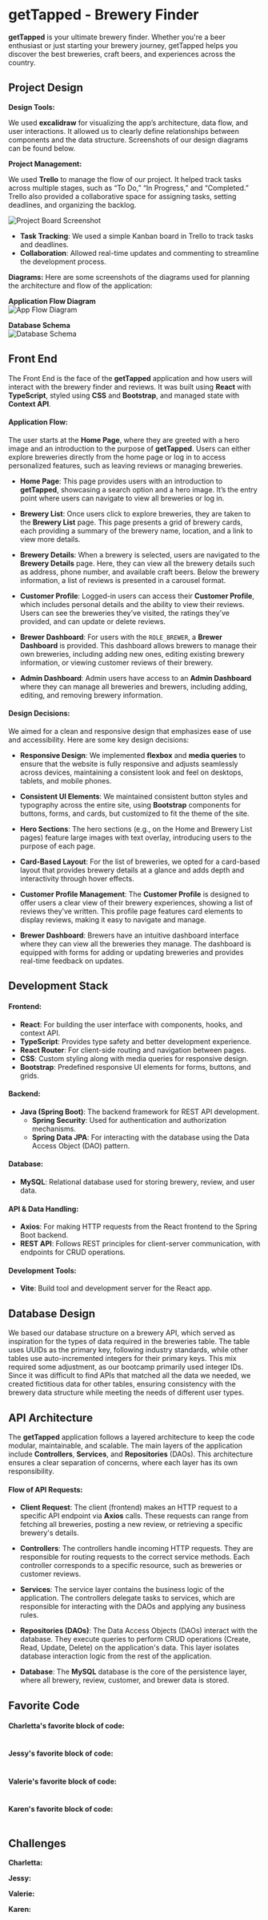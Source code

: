 
# getTapped - Brewery Finder

**getTapped** is your ultimate brewery finder. Whether you're a beer enthusiast or just starting your brewery journey, getTapped helps you discover the best breweries, craft beers, and experiences across the country.

## Project Design

**Design Tools:**

We used **excalidraw** for visualizing the app’s architecture, data flow, and user interactions. It allowed us to clearly define relationships between components and the data structure. Screenshots of our design diagrams can be found below.

**Project Management:**

We used **Trello** to manage the flow of our project. It helped track tasks across multiple stages, such as “To Do,” “In Progress,” and “Completed.” Trello also provided a collaborative space for assigning tasks, setting deadlines, and organizing the backlog.

![Project Board Screenshot](diagrams/trello-board.png)

- **Task Tracking**: We used a simple Kanban board in Trello to track tasks and deadlines.
- **Collaboration**: Allowed real-time updates and commenting to streamline the development process.

**Diagrams:**
Here are some screenshots of the diagrams used for planning the architecture and flow of the application:

 **Application Flow Diagram**  
   ![App Flow Diagram](diagrams/application_flow.png)
   
   **Database Schema**  
   ![Database Schema](diagrams/ER-diagram.png)
## Front End

The Front End is the face of the **getTapped** application and how users will interact with the brewery finder and reviews. It was built using **React** with **TypeScript**, styled using **CSS** and **Bootstrap**, and managed state with **Context API**.

#### Application Flow:
The user starts at the **Home Page**, where they are greeted with a hero image and an introduction to the purpose of **getTapped**. Users can either explore breweries directly from the home page or log in to access personalized features, such as leaving reviews or managing breweries.

- **Home Page**: This page provides users with an introduction to **getTapped**, showcasing a search option and a hero image. It’s the entry point where users can navigate to view all breweries or log in.
  
- **Brewery List**: Once users click to explore breweries, they are taken to the **Brewery List** page. This page presents a grid of brewery cards, each providing a summary of the brewery name, location, and a link to view more details.
  
- **Brewery Details**: When a brewery is selected, users are navigated to the **Brewery Details** page. Here, they can view all the brewery details such as address, phone number, and available craft beers. Below the brewery information, a list of reviews is presented in a carousel format.

- **Customer Profile**: Logged-in users can access their **Customer Profile**, which includes personal details and the ability to view their reviews. Users can see the breweries they’ve visited, the ratings they’ve provided, and can update or delete reviews.

- **Brewer Dashboard**: For users with the `ROLE_BREWER`, a **Brewer Dashboard** is provided. This dashboard allows brewers to manage their own breweries, including adding new ones, editing existing brewery information, or viewing customer reviews of their brewery.

- **Admin Dashboard**: Admin users have access to an **Admin Dashboard** where they can manage all breweries and brewers, including adding, editing, and removing brewery information.

#### Design Decisions:

We aimed for a clean and responsive design that emphasizes ease of use and accessibility. Here are some key design decisions:
  
- **Responsive Design**: We implemented **flexbox** and **media queries** to ensure that the website is fully responsive and adjusts seamlessly across devices, maintaining a consistent look and feel on desktops, tablets, and mobile phones.
  
- **Consistent UI Elements**: We maintained consistent button styles and typography across the entire site, using **Bootstrap** components for buttons, forms, and cards, but customized to fit the theme of the site.
  
- **Hero Sections**: The hero sections (e.g., on the Home and Brewery List pages) feature large images with text overlay, introducing users to the purpose of each page.

- **Card-Based Layout**: For the list of breweries, we opted for a card-based layout that provides brewery details at a glance and adds depth and interactivity through hover effects.

- **Customer Profile Management**: The **Customer Profile** is designed to offer users a clear view of their brewery experiences, showing a list of reviews they’ve written. This profile page features card elements to display reviews, making it easy to navigate and manage.

- **Brewer Dashboard**: Brewers have an intuitive dashboard interface where they can view all the breweries they manage. The dashboard is equipped with forms for adding or updating breweries and provides real-time feedback on updates.

## Development Stack

#### **Frontend:**
- **React**: For building the user interface with components, hooks, and context API.
- **TypeScript**: Provides type safety and better development experience.
- **React Router**: For client-side routing and navigation between pages.
- **CSS**: Custom styling along with media queries for responsive design.
- **Bootstrap**: Predefined responsive UI elements for forms, buttons, and grids.

#### **Backend:**
- **Java (Spring Boot)**: The backend framework for REST API development.
  - **Spring Security**: Used for authentication and authorization mechanisms.
  - **Spring Data JPA**: For interacting with the database using the Data Access Object (DAO) pattern.

#### **Database:**
- **MySQL**: Relational database used for storing brewery, review, and user data.

#### **API & Data Handling:**
- **Axios**: For making HTTP requests from the React frontend to the Spring Boot backend.
- **REST API**: Follows REST principles for client-server communication, with endpoints for CRUD operations.

#### **Development Tools:**
- **Vite**: Build tool and development server for the React app.
## Database Design
We based our database structure on a brewery API, which served as inspiration for the types of data required in the breweries table. The table uses UUIDs as the primary key, following industry standards, while other tables use auto-incremented integers for their primary keys. This mix required some adjustment, as our bootcamp primarily used integer IDs. Since it was difficult to find APIs that matched all the data we needed, we created fictitious data for other tables, ensuring consistency with the brewery data structure while meeting the needs of different user types.

## API Architecture

The **getTapped** application follows a layered architecture to keep the code modular, maintainable, and scalable. The main layers of the application include **Controllers**, **Services**, and **Repositories** (DAOs). This architecture ensures a clear separation of concerns, where each layer has its own responsibility.

#### Flow of API Requests:

  - **Client Request**: The client (frontend) makes an HTTP request to a specific API endpoint via **Axios** calls. These requests can range from fetching all breweries, posting a new review, or retrieving a specific brewery's details.
   
 - **Controllers**: The controllers handle incoming HTTP requests. They are responsible for routing requests to the correct service methods. Each controller corresponds to a specific resource, such as breweries or customer reviews.

 - **Services**: The service layer contains the business logic of the application. The controllers delegate tasks to services, which are responsible for interacting with the DAOs and applying any business rules.

 - **Repositories (DAOs)**: The Data Access Objects (DAOs) interact with the database. They execute queries to perform CRUD operations (Create, Read, Update, Delete) on the application's data. This layer isolates database interaction logic from the rest of the application.

- **Database**: The **MySQL** database is the core of the persistence layer, where all brewery, review, customer, and brewer data is stored.

## Favorite Code

#### **Charletta's** favorite block of code:
![]()



#### **Jessy's** favorite block of code:
![]()



#### **Valerie's** favorite block of code:
![]()



#### **Karen's** favorite block of code:
![]()



## Challenges

**Charletta:**



**Jessy:**



**Valerie:**



**Karen:**
